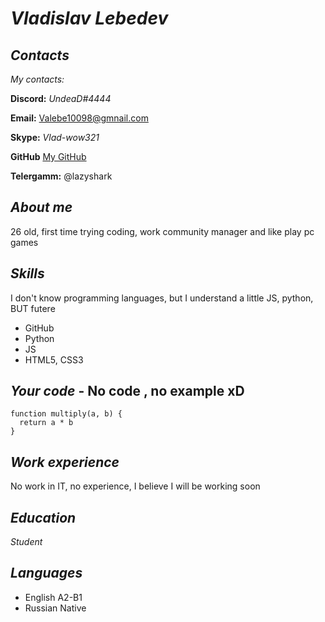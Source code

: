 # *Vladislav Lebedev*

## *Сontacts*
*My contacts:*

 **Discord:** *UndeaD#4444*

 **Email:** [Valebe10098@gmnail.com](https://mail.google.com/mail/u/0/#inbox?compose=DmwnWrRvwTnFbdJWwHQSQFwpwQzhlPgtDzNDkZfQpHVZmhJWZQxqQfklDgRxxjCSnnwHRldDlQwB)

 **Skype:** *Vlad-wow321*

 **GitHub** [My GitHub](https://github.com/HulliSUNg)

**Telergamm:** @lazyshark

## *About me*
26 old, first time trying coding, work community manager and like play pc games

 ## *Skills*
 
I don't know programming languages, but I understand a little JS, python, BUT futere
* GitHub
* Python
* JS
* HTML5, CSS3

## *Your code* - No code , no example xD

```
function multiply(a, b) {
  return a * b
}
```

 ## *Work experience*
 No work in IT, no experience, I believe I will be working soon

 ## *Education*
 *Student*

## *Languages*
* English A2-B1
* Russian Native